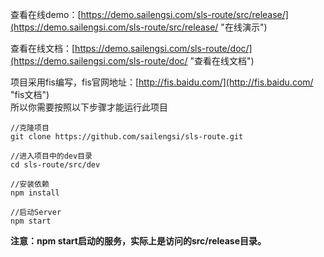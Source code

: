 查看在线demo：[https://demo.sailengsi.com/sls-route/src/release/](https://demo.sailengsi.com/sls-route/src/release/ "在线演示")

查看在线文档：[https://demo.sailengsi.com/sls-route/doc/](https://demo.sailengsi.com/sls-route/doc/ "查看在线文档")

项目采用fis编写，fis官网地址：[http://fis.baidu.com/](http://fis.baidu.com/ "fis文档")   
所以你需要按照以下步骤才能运行此项目


	//克隆项目
	git clone https://github.com/sailengsi/sls-route.git
	
	//进入项目中的dev目录
	cd sls-route/src/dev
	
	//安装依赖
	npm install
	
	//启动Server
	npm start

**注意：npm start启动的服务，实际上是访问的src/release目录。**
